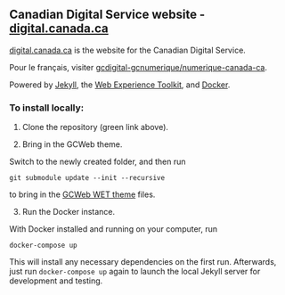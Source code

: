 ## Canadian Digital Service website - [digital.canada.ca](http://digital.canada.ca/)

[digital.canada.ca](http://digital.canada.ca/) is the website for the Canadian Digital Service. 

Pour le français, visiter [gcdigital-gcnumerique/numerique-canada-ca](https://github.com/gcdigital-gcnumerique/numerique-canada-ca).

Powered by [Jekyll](https://jekyllrb.com/), the [Web Experience Toolkit](https://github.com/wet-boew/wet-boew/), and [Docker](https://www.docker.com/).

### To install locally:

1. Clone the repository (green link above).

2. Bring in the GCWeb theme.

Switch to the newly created folder, and then run

```
git submodule update --init --recursive
```

to bring in the [GCWeb WET theme](http://wet-boew.github.io/themes-dist/GCWeb/docs/ref/GCWeb/GCWeb-en.html) files.

3. Run the Docker instance.

With Docker installed and running on your computer, run

```
docker-compose up
```

This will install any necessary dependencies on the first run. Afterwards, just run `docker-compose up` again to launch the local Jekyll server for development and testing.
